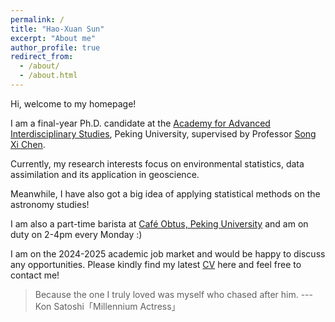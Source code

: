 ```yaml
---
permalink: /
title: "Hao-Xuan Sun"
excerpt: "About me"
author_profile: true
redirect_from: 
  - /about/
  - /about.html
---
```


Hi, welcome to my homepage!

I am a final-year Ph.D. candidate at the [Academy for Advanced Interdisciplinary Studies](https://www.aais.pku.edu.cn/en/), Peking University, supervised by Professor [Song Xi Chen](https://www.songxichen.com/).

Currently, my research interests focus on environmental statistics, data assimilation and its application in geoscience. 

Meanwhile, I have also got a big idea of applying statistical methods on the astronomy studies!

I am also a part-time barista at [Café Obtus, Peking University](https://mp.weixin.qq.com/s/CsXiT3ZWsTkdJ12gDyrQrw) and am on duty on 2-4pm every Monday :)

I am on the 2024-2025 academic job market and would be happy to discuss any opportunities.
Please kindly find my latest [CV](https://sun-haoxuan.github.io/files/Curriculum_Vita_Sep_2024.pdf) here and feel free to contact me!


<!-- > だって私、あの人を追いかけてる私が好きなんだもの --- 今敏「千年女優」<br> Because what I truly loved was the self chasing after him --- Kon Satoshi「Millennium Actress」 -->
<!-- Because what I truly cherished was none other than myself who chased after him. -->
> Because the one I truly loved was myself who chased after him. --- Kon Satoshi「Millennium Actress」
